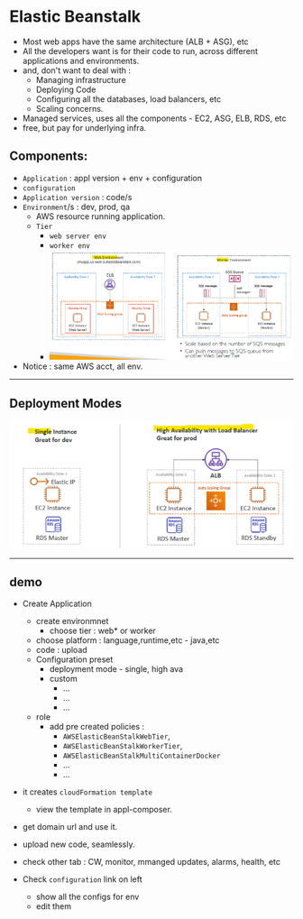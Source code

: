 # Elastic Beanstalk 
- Most web apps have the same architecture (ALB + ASG), etc
- All the developers want is for their code to run, across different applications and environments.
- and, don't want to deal with :
  - Managing infrastructure
  - Deploying Code
  - Configuring all the databases, load balancers, etc
  - Scaling concerns.
- Managed services, uses all the components - EC2, ASG, ELB, RDS, etc
- free, but pay for underlying infra.

## Components:
- `Application` : appl version + env + configuration
- `configuration`
- `Application version` : code/s
- `Environment`/s :  dev, prod, qa
  - AWS resource running application.
  - `Tier`
    - `web server env`
    - `worker env`
    - ![img.png](../99_img/compute/img.png)  
- Notice : same AWS acct, all env.

---    
## Deployment Modes
![img_1.png](../99_img/compute/img_1.png)

---
## demo
- Create Application
  - create environmnet
    - choose tier : web* or worker
  - choose platform : language,runtime,etc - java,etc
  - code : upload
  - Configuration preset
    - deployment mode - single, high ava
    - custom
      - ...
      - ...
      - ...
  - role
    - add pre created policies : 
      - `AWSElasticBeanStalkWebTier`,
      - `AWSElasticBeanStalkWorkerTier`, 
      - `AWSElasticBeanStalkMultiContainerDocker`
      - ...
      - ...
      
- it creates `cloudFormation template`
  - view the template in appl-composer.

- get domain url and use it.
- upload new code, seamlessly.
- check other tab : CW, monitor, mmanged updates, alarms, health, etc
- Check `configuration` link on left
  - show all the configs for env
  - edit them